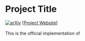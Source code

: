 # Project Title

[![arXiv](https://img.shields.io/badge/arXiv-2108.00946-b31b1b.svg)](https://arxiv.org/abs/2202.05822)
[[Project Website](https://clipasso.github.io/clipasso/)]
<br>
<br>
This is the official implementation of <title>, a method for converting a scene image into a sketch with different types of abstractionsץ We disentangle abstraction into two axes of control: fidelity and simplicity. <br>
Our method generates a whole matrix of sketches for a given input image, in SVG format. <br>


<img src="repo_images/teaser_4.png" width="800">

At a high level, we define a sketch as a set of Bézier curves and train an MLP network to ... bla <br>
We combine the final matrices into one ..
<br>

## Installation (need to push a new docker)
### Installation via Docker [Recommended]
You can simply pull the docker image from docker hub, containing all the required libraries and packages:
```bash
docker pull yaelvinker/clipasso_docker
docker run --name clipsketch -it yaelvinker/clipasso_docker /bin/bash
```
Now you should have a running container.
Inside the container, clone the repository:

```bash
cd /home
git https://github.com/yael-vinker/SceneSketch.git
cd SceneSketch/
```
Now you are all set and ready to move to the next stage (Run Demo).

### Installation via pip
Note that it is recommended to use the provided docker image, as we rely on diffvg which has specific requirements and does not compile smoothly on every environment.
1.  Clone the repo:
```bash
git clone https://github.com/yael-vinker/SceneSketch.git
cd SceneSketch
```
2. Create a new environment and install the libraries:
```bash
python3.7 -m venv clipsketch
source clipsketch/bin/activate
pip install -r requirements.txt
pip install torch==1.7.1+cu101 torchvision==0.8.2+cu101 -f https://download.pytorch.org/whl/torch_stable.html
pip install git+https://github.com/openai/CLIP.git
```
3. Install diffvg:
```bash
git clone https://github.com/BachiLi/diffvg
cd diffvg
git submodule update --init --recursive
python setup.py install
```

<br>

## Run Demo

The input images to be drawn should be located under "target_images".
The expected format should be:
* <image_name>.jpg - the original scene image
* <image_name>_mask.png - the inpainted masked background, <br>
You can automatically produce the inpainted image with [this easy to use LAMA demo](https://huggingface.co/spaces/akhaliq/lama). <br>
Also note that both images need to be square.

As mentioned in the paper, we first generate the first row (fidelity axis) and then for each sketch in the row we generate ...
To run this ppieline, use the "run_all.py" script (under scripts), by simply running:
```bash
python scripts/run_all.py --im_name <im_name>
```
For example, on the ballerina image:
```bash
python scripts/run_all.py --im_name "ballerina"
```
The resulting sketches will be saved to the "results_sketches/<im_name>" folder, in SVG and png format.


Once the script have finished running (this can take up to few hours, for faster version and layer selection see "Play with the scripts" below), you can visualize the results using:
```bash
python scripts/combine_matrix.py --im_name <im_name>
```
<br>
The resulting matrixes and SVGs for the "ballerina" image are provided under "results_sketches/ballerina"
<br>

### Play with the scripts

If you want to run our method for spesific fidelity or simplicity levels, you can use the dedicated scripts under "scripts", spesifically:
* ```generate_fidelity_levels.py``` - generates a single sketch at a given fidelity layer. <br>
    For background, run with:
    ```bash
    python scripts/generate_fidelity_levels.py --im_name <im_name> --layer_opt <desired_layer> --object_or_background "background"
    ```
    For objects, run with:
    ```bash
    python scripts/generate_fidelity_levels.py --im_name <im_name> --layer_opt <desired_layer> --object_or_background "object" --resize_obj 1
    ```
* ```run_ratio.py``` - generates a single column of simplified sketches, for a given fidelity level. <br>
    For background, run with:
    ```bash
    python scripts/run_ratio.py --im_name <im_name> --layer_opt <desired_layer> --object_or_background "background" --min_div <step_size>
    ```
    For objects, run with:
    ```bash
    python scripts/run_ratio.py --im_name <im_name> --layer_opt <desired_layer> --object_or_background "object" --min_div <step_size> --resize 1
    ```
    Where <step_size> is the parameter to sample the function f_k (as described in the paper). You can find the spesific parameters under   "scripts/run_all.py" 



